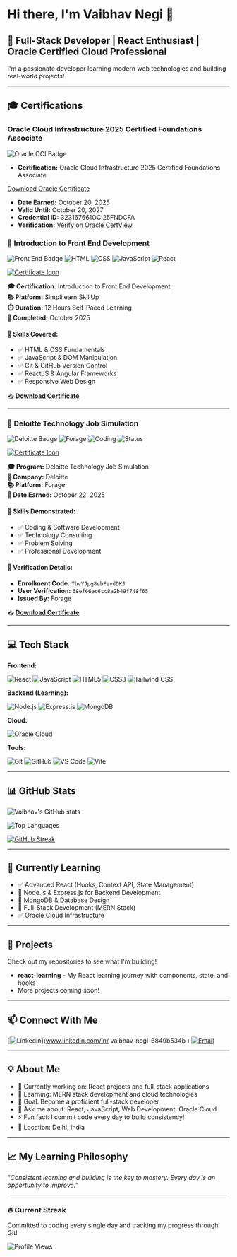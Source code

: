# Hi there, I'm Vaibhav Negi 👋

## 🚀 Full-Stack Developer | React Enthusiast | Oracle Certified Cloud Professional

I'm a passionate developer learning modern web technologies and building real-world projects!

---

## 🎓 Certifications

### Oracle Cloud Infrastructure 2025 Certified Foundations Associate

![Oracle OCI Badge](https://img.shields.io/badge/Oracle_Cloud-Certified_Foundations_Associate-F80000?style=for-the-badge&logo=oracle&logoColor=white)

- **Certification:** Oracle Cloud Infrastructure 2025 Certified Foundations Associate
  
[Download Oracle Certificate](certificates/eCertificate.pdf)

- **Date Earned:** October 20, 2025  
- **Valid Until:** October 20, 2027  
- **Credential ID:** 323167661OCI25FNDCFA  
- **Verification:** [Verify on Oracle CertView](https://catalog-education.oracle.com/pls/certview/sharebadge?id=A949475A9818A3104D3579B3D48DDF9A0C5BE753EAFE72F309469AEC426F6C48)
### 🎨 Introduction to Front End Development

![Front End Badge](https://img.shields.io/badge/Simplilearn-Front_End_Development-FF6F00?style=for-the-badge&logo=html5&logoColor=white)
![HTML](https://img.shields.io/badge/HTML5-E34F26?style=for-the-badge&logo=html5&logoColor=white)
![CSS](https://img.shields.io/badge/CSS3-1572B6?style=for-the-badge&logo=css3&logoColor=white)
![JavaScript](https://img.shields.io/badge/JavaScript-F7DF1E?style=for-the-badge&logo=javascript&logoColor=black)
![React](https://img.shields.io/badge/React-61DAFB?style=for-the-badge&logo=react&logoColor=black)



[![Certificate Icon](https://img.icons8.com/plasticine/100/000000/certificate.png)](certificates/9199912_92378801760885804766.pdf)

**🎓 Certification:** Introduction to Front End Development  
**📚 Platform:** Simplilearn SkillUp  
**⏱️ Duration:** 12 Hours Self-Paced Learning  
**📅 Completed:** October 2025



#### 📖 Skills Covered:
- ✅ HTML & CSS Fundamentals
- ✅ JavaScript & DOM Manipulation
- ✅ Git & GitHub Version Control
- ✅ ReactJS & Angular Frameworks
- ✅ Responsive Web Design

📥 **[Download Certificate](certificates/9199912_92378801760885804766.pdf)**

---

  
### 💼 Deloitte Technology Job Simulation

![Deloitte Badge](https://img.shields.io/badge/Deloitte-Technology_Consulting-0076A8?style=for-the-badge&logo=deloitte&logoColor=white)
![Forage](https://img.shields.io/badge/Platform-Forage-00C4CC?style=for-the-badge)
![Coding](https://img.shields.io/badge/Focus-Coding_&_Development-success?style=for-the-badge&logo=code&logoColor=white)
![Status](https://img.shields.io/badge/Status-Completed-brightgreen?style=for-the-badge)


[![Certificate Icon](https://img.icons8.com/plasticine/100/000000/certificate.png)](certificates/udmxiyHeqYQLkTPvf_9PBTqmSxAf6zZTseP_68ef66ec6cc8a2b49f748f65_1761119795819_completion_certificate.pdf)

**🎓 Program:** Deloitte Technology Job Simulation  
**🏢 Company:** Deloitte  
**📚 Platform:** Forage  
**📅 Date Earned:** October 22, 2025



#### 🔧 Skills Demonstrated:
- ✅ Coding & Software Development
- ✅ Technology Consulting
- ✅ Problem Solving
- ✅ Professional Development

#### 🔐 Verification Details:
- **Enrollment Code:** `TbvYJpg8ebFevdDKJ`
- **User Verification:** `68ef66ec6cc8a2b49f748f65`
- **Issued By:** Forage

📥 **[Download Certificate](certificates/udmxiyHeqYQLkTPvf_9PBTqmSxAf6zZTseP_68ef66ec6cc8a2b49f748f65_1761119795819_completion_certificate.pdf)**

---


## 💻 Tech Stack

**Frontend:**

![React](https://img.shields.io/badge/React-20232A?style=for-the-badge&logo=react&logoColor=61DAFB)
![JavaScript](https://img.shields.io/badge/JavaScript-F7DF1E?style=for-the-badge&logo=javascript&logoColor=black)
![HTML5](https://img.shields.io/badge/HTML5-E34F26?style=for-the-badge&logo=html5&logoColor=white)
![CSS3](https://img.shields.io/badge/CSS3-1572B6?style=for-the-badge&logo=css3&logoColor=white)
![Tailwind CSS](https://img.shields.io/badge/Tailwind_CSS-38B2AC?style=for-the-badge&logo=tailwind-css&logoColor=white)

**Backend (Learning):**

![Node.js](https://img.shields.io/badge/Node.js-43853D?style=for-the-badge&logo=node.js&logoColor=white)
![Express.js](https://img.shields.io/badge/Express.js-404D59?style=for-the-badge)
![MongoDB](https://img.shields.io/badge/MongoDB-4EA94B?style=for-the-badge&logo=mongodb&logoColor=white)

**Cloud:**

![Oracle Cloud](https://img.shields.io/badge/Oracle_Cloud-F80000?style=for-the-badge&logo=oracle&logoColor=white)

**Tools:**

![Git](https://img.shields.io/badge/Git-F05032?style=for-the-badge&logo=git&logoColor=white)
![GitHub](https://img.shields.io/badge/GitHub-181717?style=for-the-badge&logo=github&logoColor=white)
![VS Code](https://img.shields.io/badge/VS_Code-007ACC?style=for-the-badge&logo=visual-studio-code&logoColor=white)
![Vite](https://img.shields.io/badge/Vite-646CFF?style=for-the-badge&logo=vite&logoColor=white)

---

## 📊 GitHub Stats

![Vaibhav's GitHub stats](https://github-readme-stats.vercel.app/api?username=Vaibhav-negii&show_icons=true&theme=radical)

![Top Languages](https://github-readme-stats.vercel.app/api/top-langs/?username=Vaibhav-negii&layout=compact&theme=radical)

[![GitHub Streak](https://github-readme-streak-stats.herokuapp.com/?user=Vaibhav-negii&theme=radical)](https://git.io/streak-stats)

---

## 🌱 Currently Learning

- ✅ Advanced React (Hooks, Context API, State Management)
- 🔄 Node.js & Express.js for Backend Development
- 🔄 MongoDB & Database Design
- 🔄 Full-Stack Development (MERN Stack)
- ✅ Oracle Cloud Infrastructure

---

## 🚀 Projects

Check out my repositories to see what I'm building!

- **react-learning** - My React learning journey with components, state, and hooks
- More projects coming soon!

---

## 📫 Connect With Me

[![LinkedIn](https://img.shields.io/badge/LinkedIn-0077B5?style=for-the-badge&logo=linkedin&logoColor=white)](www.linkedin.com/in/
vaibhav-negi-6849b534b
)
[![Email](https://img.shields.io/badge/Email-D14836?style=for-the-badge&logo=gmail&logoColor=white)](mailto:vaibhavnegi240@gmail.com)

---

## 💡 About Me

- 🔭 Currently working on: React projects and full-stack applications
- 🌱 Learning: MERN stack development and cloud technologies
- 🎯 Goal: Become a proficient full-stack developer
- 💬 Ask me about: React, JavaScript, Web Development, Oracle Cloud
- ⚡ Fun fact: I commit code every day to build consistency!
- 📍 Location: Delhi, India

---

## 📈 My Learning Philosophy

*"Consistent learning and building is the key to mastery. Every day is an opportunity to improve."*

---

### 🔥 Current Streak

Committed to coding every single day and tracking my progress through Git!

![Profile Views](https://komarev.com/ghpvc/?username=Vaibhav-negii&color=blueviolet&style=for-the-badge)
